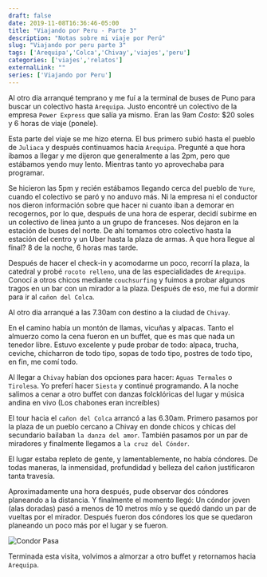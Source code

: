 ```yaml
--- 
draft: false
date: 2019-11-08T16:36:46-05:00
title: "Viajando por Peru - Parte 3"
description: "Notas sobre mi viaje por Perú"
slug: "Viajando por peru parte 3" 
tags: ['Arequipa','Colca','Chivay','viajes','peru']
categories: ['viajes','relatos']
externalLink: ""
series: ['Viajando por Peru']
---
```

Al otro dia arranqué temprano y me fuí a la terminal de buses de Puno para buscar un colectivo hasta `Arequipa`. Justo encontré un colectivo de la empresa `Power Express` que salía ya mismo. Eran las 9am
_Costo_: $20 soles y 6 horas de viaje (ponele).

Esta parte del viaje se me hizo eterna. El bus primero subió hasta el pueblo de `Juliaca` y después continuamos hacia `Arequipa`. Pregunté a que hora íbamos a llegar y me dijeron que generalmente a las 2pm, pero que estábamos yendo muy lento. Mientras tanto yo aprovechaba para programar.

Se hicieron las 5pm y recién estábamos llegando cerca del pueblo de `Yure`, cuando el colectivo se paró y no anduvo más. Ni la empresa ni el conductor nos dieron información sobre que hacer ni cuanto iban a demorar en recogernos, por lo que, después de una hora de esperar, decidí subirme en un colectivo de linea junto a un grupo de franceses. Nos dejaron en la estación de buses del norte. De ahí tomamos otro colectivo hasta la estación del centro y un Uber hasta la plaza de armas. A que hora llegue al final? 8 de la noche, 6 horas mas tarde.

Después de hacer el check-in y acomodarme un poco, recorrí la plaza, la catedral y probé `rocoto relleno`, una de las especialidades de `Arequipa`. Conocí a otros chicos mediante `couchsurfing` y fuimos a probar algunos tragos en un bar con un mirador a la plaza. Después de eso, me fui a dormir para ir al `cañon del Colca`.

Al otro dia arranqué a las 7.30am con destino a la ciudad de `Chivay`.

En el camino había un montón de llamas, vicuñas y alpacas. Tanto el almuerzo como la cena fueron en un buffet, que es mas que nada un tenedor libre. Estuvo excelente y pude probar de todo: alpaca, trucha, ceviche, chicharron de todo tipo, sopas de todo tipo, postres de todo tipo, en fin, me comí todo.

Al llegar a `Chivay` habían dos opciones para hacer: `Aguas Termales` o `Tirolesa`. Yo preferí hacer `Siesta` y continué programando. A la noche salimos a cenar a otro buffet con danzas folcklóricas del lugar y música andina en vivo (Los chabones eran increíbles)

El tour hacia el `cañon del Colca` arrancó a las 6.30am. Primero pasamos por la plaza de un pueblo cercano a Chivay en donde chicos y chicas del secundario bailaban `la danza del amor`. También pasamos por un par de miradores y finalmente llegamos a `la cruz del Cóndor`.

El lugar estaba repleto de gente, y lamentablemente, no había cóndores. De todas maneras, la inmensidad, profundidad y belleza del cañon justificaron tanta travesía.

Aproximadamente una hora después, pude observar dos cóndores planeando a la distancia. Y finalmente el momento llegó: Un cóndor joven (alas doradas) pasó a menos de 10 metros mío y se quedó dando un par de vueltas por el mirador. Después fueron dos cóndores los que se quedaron planeando un poco más por el lugar y se fueron.

![Condor Pasa](/images/condor.jpg)

Terminada esta visita, volvimos a almorzar a otro buffet y retornamos hacia `Arequipa`.